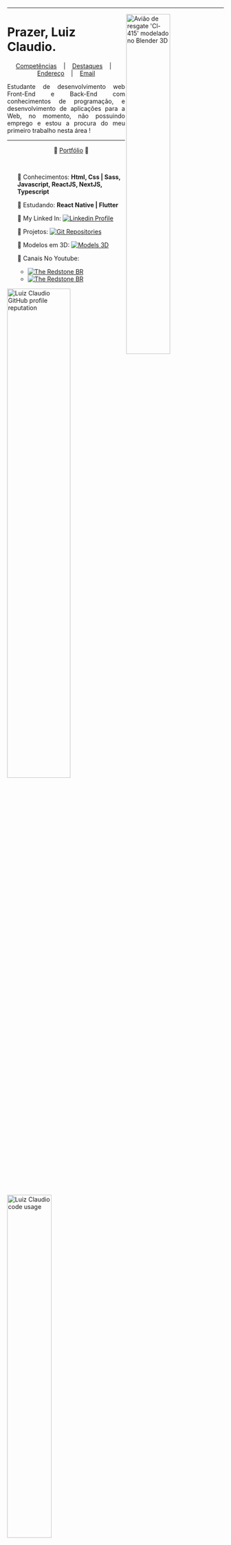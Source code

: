 

<hr>

<a href="https://github.com/DinowSauron">
<img src="https://user-images.githubusercontent.com/68889180/95789465-f429ee00-0cb3-11eb-8415-0ae6a8811bc1.png" 
alt="Avião de resgate 'Cl-415' modelado no Blender 3D" 
title="Avião Cl-415 modelado no 'Blender 3D'"
width="45%" align="right" draggable="false"/>
</a>

# Prazer, Luiz Claudio.

<p align="center">
  <a href="./https://luizclaudiocardoso.vercel.app/certificates">Competências</a> &nbsp;&nbsp;&nbsp;|&nbsp;&nbsp;&nbsp;
  <a href="https://luizclaudiocardoso.vercel.app/projects/web?tags=todos">Destaques</a> &nbsp;&nbsp;&nbsp;|&nbsp;&nbsp;&nbsp;
  <a href="https://www.google.com.br/maps/place/Realengo,+Rio+de+Janeiro+-+RJ/@-22.8784762,-43.4730305,13z/data=!3m1!4b1!4m5!3m4!1s0x9961d6352b312f:0xdbcc937520fa83fc!8m2!3d-22.8786514!4d-43.4285152"
  title="Endereço aproximado"
  >Endereço</a> &nbsp;&nbsp;&nbsp;|&nbsp;&nbsp;&nbsp;
  <a href="mailto:luizclaudiocardoso@yahoo.com"
  title="LuizClaudioCardoso@gmail.com">Email</a>
</p>

<p align="justify">
Estudante de desenvolvimento web Front-End e Back-End com conhecimentos de programação, e desenvolvimento de aplicações para a Web, no momento, não possuindo emprego e estou a procura do meu primeiro trabalho nesta área !
</p>


---

<ul type="none">
    <li>
      <p align="center">📘 <a href="https://luizclaudiocardoso.vercel.app">Portfólio</a> 📘</p>
    </li>
<br>
    <li>
        <p>🚀 Conhecimentos: <strong>Html, Css | Sass, Javascript, ReactJS, NextJS, Typescript</strong> </p>
    </li>
    <li>
        <p>📖 Estudando: <strong>React Native | Flutter</strong ></p>
    </li>
    <li>
        <p>🔗 My Linked In: <a href="https://www.linkedin.com/in/luiz-claudio-cardoso/"><img src="https://img.shields.io/badge/LinkedIn-Profile-blue" 
        alt="Linkedin Profile" 
        title="Linked-in profile"/></a> </p>
    </li>
    <li>
        <p>📄 Projetos: <a href="https://luizclaudiocardoso.vercel.app/projects/web?tags=todos"><img src="https://img.shields.io/badge/GitHub-Repositories-DarkGreen" 
        alt="Git Repositories" 
        title="Detalhes dos Repositorios"/></a> </p>
    </li>
    <li>
        <p>🎲 Modelos em 3D: <a href="https://luizclaudiocardoso.vercel.app/projects/others/modelos"><img src="https://img.shields.io/badge/-Modelos%203D-lightgrey" 
        alt="Models 3D" 
        title="Fotos de dos modelos 3D"/></a></p>
    </li>
    <li>
        <p>📌 Canais No Youtube:
         <ul>
             <li><a href="https://www.youtube.com/c/THERedstoneBR"><img src="https://img.shields.io/badge/Youtube-The%20Redstone%20BR-red" 
             alt="The Redstone BR"
             title="Canal de Tutoriais"/></a></li>
             <li><a href="https://www.youtube.com/channel/UCL0pyeEp7kGsltA5MLrWSew/featured"><img src="https://img.shields.io/badge/Youtube-Luiz%20Claudio-red" 
             alt="The Redstone BR"
             title="Canal Pessoal"/></a></li>
         </ul>
        </p>
    </li>
</ul>



<p>
<a href="https://github.com/DinowSauron"><img 
src="https://github-readme-stats.vercel.app/api?username=DinowSauron&icon_color=039f02&show_icons=true&theme=dracula&title_color=039f02&include_all_commits=true&count_private=true&locale=pt-br" alt="Luiz Claudio GitHub profile reputation" 
width="54%"/></a>
<a href="https://github.com/DinowSauron"><img src="https://github-readme-stats.vercel.app/api/top-langs/?username=DinowSauron&layout=compact&card_width=300px&title_color=039f02&theme=dracula&locale=pt-br" alt="Luiz Claudio code usage"  
width="45.2%"/></a>
</p>

---
